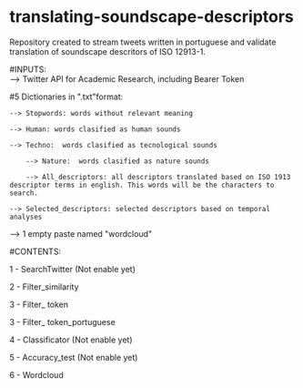 # translating-soundscape-descriptors
Repository created to stream tweets written in portuguese and validate translation of soundscape descritors of ISO 12913-1. 

#INPUTS:				
--> Twitter API for Academic Research, including Bearer Token

   
#5 Dictionaries in ".txt"format:

	--> Stopwords: words without relevant meaning
  
	--> Human: words clasified as human sounds
  
   	--> Techno:  words clasified as tecnological sounds
    
    	--> Nature:  words clasified as nature sounds
    
    	--> All_descriptors: all descriptors translated based on ISO 1913 descriptor terms in english. This words will be the characters to search.
    
    --> Selected_descriptors: selected descriptors based on temporal analyses
    
--> 1 empty paste named "wordcloud"

#CONTENTS:

1 - SearchTwitter (Not enable yet)	

2 - Filter_similarity

3 - Filter_ token

3 - Filter_ token_portuguese

4 - Classificator (Not enable yet)

5 - Accuracy_test (Not enable yet)

6 - Wordcloud
	
